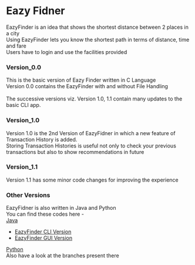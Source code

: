 # Eazy Fidner
EazyFinder is an idea that shows the shortest distance between 2 places in a city<br>
Using EazyFinder lets you know the shortest path in terms of distance, time and fare<br>
Users have to login and use the facilities provided<br>

### Version_0.0
This is the basic version of Eazy Finder written in C Language<br>
Version 0.0 contains the EazyFinder with and without File Handling<br><br>
The successive versions viz. Version 1.0, 1.1 contain many updates to the basic CLI app.<br>

### Version_1.0
Version 1.0 is the 2nd Version of EazyFidner in which a new feature of Transaction History is added.<br>
Storing Transaction Histories is useful not only to check your previous transactions but also to show recommendations in future

### Version_1.1

Version 1.1 has some minor code changes for improving the experience<br>

### Other Versions
EazyFidner is also written in Java and Python<br>
You can find these codes here - <br>
<a href="https://github.com/rohithpala/EazyFinder_JavaVersion">Java</a><br>
<ul>
   <li><a href="https://github.com/rohithpala/EazyFinder_JavaVersion/tree/EazyFinderCLI">EazyFinder CLI Version</a></li>
   <li><a href="https://github.com/rohithpala/EazyFinder_JavaVersion/tree/EazyFinderGUI">EazyFinder GUI Version</a></li>
</ul>
<a href="https://github.com/rohithpala/EazyFinder_PythonVersion">Python</a><br>
Also have a look at the branches present there